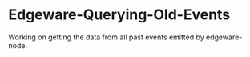 # Edgeware-Querying-Old-Events
Working on getting the data from all past events emitted by edgeware-node.
